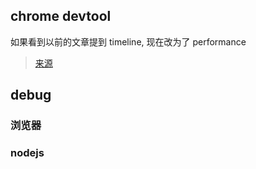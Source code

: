 ## chrome devtool

如果看到以前的文章提到 timeline, 现在改为了 performance

> [来源](https://zhuanlan.zhihu.com/p/29879682)

## debug

### 浏览器

### nodejs
